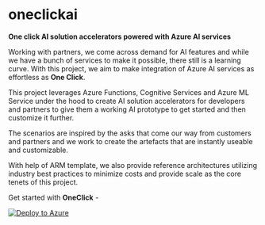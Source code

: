 # oneclickai
**One click AI solution accelerators powered with Azure AI services**

Working with partners, we come across demand for AI features and while we have a bunch of services to make it possible, there still is a learning curve. With this project, we aim to make integration of Azure AI services as effortless as **One Click**.

This project leverages Azure Functions, Cognitive Services and Azure ML Service under the hood to create AI solution accelerators for developers and partners to give them a working AI prototype to get started and then customize it further.

The scenarios are inspired by the asks that come our way from customers and partners and we work to create the artefacts that are instantly useable and customizable.

With help of ARM template, we also provide reference architectures utilizing industry best practices to minimize costs and provide scale as the core tenets of this project.

Get started with **OneClick** - 

[![Deploy to Azure](https://azuredeploy.net/deploybutton.png)](https://portal.azure.com/#create/Microsoft.Template/uri/https%3A%2F%2Fraw.githubusercontent.com%2Fashisa%2Foneclickai%2Fmaster%2Fazuredeploy.json)
